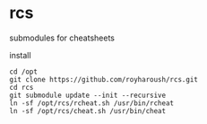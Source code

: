 # rcs
submodules for cheatsheets 


install 
```
cd /opt
git clone https://github.com/royharoush/rcs.git
cd rcs
git submodule update --init --recursive
ln -sf /opt/rcs/rcheat.sh /usr/bin/rcheat
ln -sf /opt/rcs/cheat.sh /usr/bin/cheat
```
